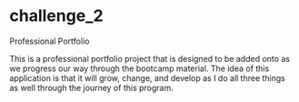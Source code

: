 # challenge_2
Professional Portfolio

This is a professional portfolio project that is designed to be added onto as we progress our way through the bootcamp material. The idea of this application is that it will grow, change, and develop as I do all three things as well through the journey of this program. 


